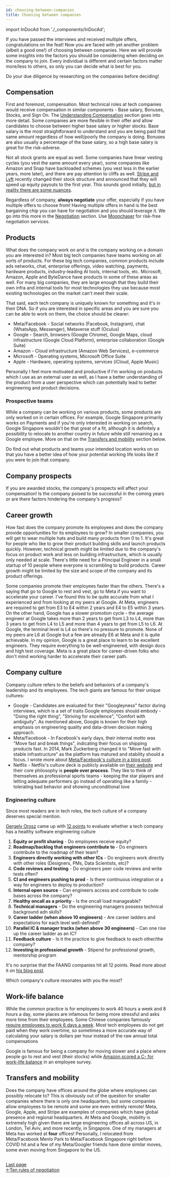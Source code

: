 ```yaml
---
id: choosing-between-companies
title: Choosing between companies
---
```


import InDocAd from './\_components/InDocAd';

If you have passed the interviews and received multiple offers, congratulations on the feat! Now you are faced with yet another problem (albeit a good one!) of choosing between companies. Here we will provide some insights into the factors you should be considering when deciding on the company to join. Every individual is different and certain factors matter more/less to others, so only you can decide what is best for you.

Do your due diligence by researching on the companies before deciding!

## Compensation

First and foremost, compensation. Most technical roles at tech companies would receive compensation in similar components - Base salary, Bonuses, Stocks, and Sign On. The [Understanding Compensation](./understanding-compensation.md) section goes into more detail. Some companies are more flexible in their offer and allow candidates to choose between higher base salary or higher stocks. Base salary is the most straightforward to understand and you are being paid that same amount regardless of how well/poorly the company is doing. Bonuses are also usually a percentage of the base salary, so a high base salary is great for the risk-adverse.

Not all stock grants are equal as well. Some companies have linear vesting cycles (you vest the same amount every year), some companies like Amazon and Snap have backloaded schemes (you vest less in the earlier years, more later), and there are pay attention to cliffs as well. [Stripe and Lyft](https://www.theinformation.com/articles/stripe-and-lyft-speed-up-equity-payouts-to-first-year) recently changed their stock structure and announced that they will speed up equity payouts to the first year. This sounds good initially, [but in reality there are some nuances](https://tanay.substack.com/p/employee-compensation-and-one-year).

Regardless of company, **always negotiate** your offer, especially if you have multiple offers to choose from! Having multiple offers in hand is the best bargaining chip you can have for negotiation and you should leverage it. We go into this more in the [Negotiation](./negotiation) section. Use [Moonchaser](https://www.moonchaser.io/?utm_source=techinterviewhandbook&utm_medium=referral&utm_content=website_choosing_between_companies) for risk-free negotiation services.

## Products

What does the company work on and is the company working on a domain you are interested in? Most big tech companies have teams working on all sorts of products. For these big tech companies, common products include ads networks, chat, enterprise offerings, video watching, payments, hardware products, industry-leading AI tools, internal tools, etc. Microsoft, Amazon, Apple and ByteDance have products in some of these areas as well. For many big companies, they are large enough that they build their own infra and internal tools for most technologies they use because most existing technologies on the market can't meet their scale.

That said, each tech company is uniquely known for something and it's in their DNA. So if you are interested in specific areas and you are sure you can be able to work on them, the choice should be clearer:

- Meta/Facebook - Social networks (Facebook, Instagram), chat (WhatsApp, Messenger), Metaverse stuff (Oculus)
- Google - Search, browsers (Google Chrome), Google Maps, cloud infrastructure (Google Cloud Platform), enterprise collaboration (Google Suite)
- Amazon - Cloud infrastructure (Amazon Web Services), e-commerce
- Microsoft - Operating systems, Microsoft Office Suite
- Apple - Hardware, operating systems, services (iCloud, Apple Music)

Personally I feel more motivated and productive if I'm working on products which I use as an external user as well, as I have a better understanding of the product from a user perspective which can potentially lead to better engineering and product decisions.

### Prospective teams

While a company can be working on various products, some products are only worked on in certain offices. For example, Google Singapore primarily works on Payments and if you're only interested in working on search, Google Singapore wouldn't be that great of a fit, although it is definitely a possibility to relocate to another country in future while still remaining as a Google employee. More on that on the [Transfers and mobility](#transfers-and-mobility) section below.

Do find out what products and teams your intended location works on so that you have a better idea of how your potential working life looks like if you were to join that company.

## Company prospects

If you are awarded stocks, the company's prospects will affect your compensation! Is the company poised to be successful in the coming years or are there factors hindering the company's progress?

<InDocAd/>

## Career growth

How fast does the company promote its employees and does the company provide opportunities for its employees to grow? In smaller companies, you will get to wear multiple hats and build many products from 0 to 1. It's great for people who like to grow their product building skills and launch products quickly. However, technical growth might be limited due to the company's focus on product work and less on building infrastructure, which is usually only needed at scale. There's little need for a Principal Engineer in a small startup of 10 people where everyone is scrambling to build products. Career growth might be limited by the size and scope of the company and its product offerings.

Some companies promote their employees faster than the others. There's a saying that go to Google to rest and vest, go to Meta if you want to accelerate your career. I've found this to be quite accurate from what I experienced and from looking at my peers at Google. At Meta, engineers are required to get from E3 to E4 within 2 years and E4 to E5 within 3 years. On the other hand, Google has a slower promotion cycle - the average engineer at Google takes more than 2 years to get from L3 to L4, more than 3 years to get from L4 to L5 and more than 4 years to get from L5 to L6. At Google, the terminal level is L4 so there's no pressure to promote. None of my peers are L6 at Google but a few are already E6 at Meta and it is quite achievable. In my opinion, Google is a great place to learn to be excellent engineers. They require everything to be well-engineered, with design docs and high test coverage. Meta is a great place for career-driven folks who don't mind working harder to accelerate their career path.

## Company culture

Company culture refers to the beliefs and behaviors of a company's leadership and its employees. The tech giants are famous for their unique cultures:

- Google - Candidates are evaluated for their "Googleyness" factor during interviews, which is a set of traits Google employees should embody - "Doing the right thing", "Striving for excellence", "Comfort with ambiguity". As mentioned above, Google is known for their high emphasis on engineering quality and data-driven decision making approach.
- Meta/Facebook - In Facebook's early days, their internal motto was "Move fast and break things", indicating their focus on shipping products fast. In 2014, Mark Zuckerberg changed it to "Move fast with stable infrastructure" as the platform has matured and stability should a focus. I wrote more about [Meta/Facebook's culture in a blog post](https://www.techinterviewhandbook.org/blog/my-experience-working-as-a-meta-facebook-engineer/#culture).
- Netflix - Netflix's culture deck is publicly available on [their website](https://jobs.netflix.com/culture) and their core philosophy is **people over process**. They like to think of themselves as professional sports teams - keeping the star players and letting adequate performers go instead of operating like a family - tolerating bad behavior and showing unconditional love

### Engineering culture

Since most readers are in tech roles, the tech culture of a company deserves special mention.

[Gergely Orosz](https://twitter.com/GergelyOrosz) came up with [12 points](https://blog.pragmaticengineer.com/pragmatic-engineer-test/) to evaluate whether a tech company has a healthy software engineering culture

1. **Equity or profit sharing** - Do employees receive equity?
1. **Roadmap/backlog that engineers contribute to** - Do engineers contribute to the roadmap of their team?
1. **Engineers directly working with other ICs** - Do engineers work directly with other roles (Designers, PMs, Data Scientists, etc)?
1. **Code reviews and testing** - Do engineers peer code reviews and write tests often?
1. **CI and engineers pushing to prod** - Is there continuous integration or a way for engineers to deploy to production?
1. **Internal open source** - Can engineers access and contribute to code bases across the company?
1. **Healthy oncall as a priority** - Is the oncall load manageable?
1. **Technical managers** - Do the engineering managers possess technical background adn skills?
1. **Career ladder (when above 10 engineers)** - Are career ladders and expectations for each level well-defined?
1. **Parallel IC & manager tracks (when above 30 engineers)** - Can one rise up the career ladder as an IC?
1. **Feedback culture** - Is it the practice to give feedback to each other/the company?
1. **Investing in professional growth** - Stipend for professional growth, mentorship program

It's no surprise that the FAANG companies hit all 12 points. Read more about it on [his blog post](https://blog.pragmaticengineer.com/pragmatic-engineer-test/).

Which company's culture resonates with you the most?

<InDocAd/>

## Work-life balance

While the common practice is for employees to work 40 hours a week and 8 hours a day, some places are infamous for being more stressful and asks more time from their employees. Some Chinese companies famously [require employees to work 6 days a week](https://www.reuters.com/world/china/chinese-tech-workers-disclose-working-hours-criticism-996-2021-10-14/). Most tech employees do not get paid when they work overtime, so sometimes a more accurate way of calculating your salary is dollars per hour instead of the raw annual total compensations

Google is famous for being a company for moving slower and a place where people go to rest and vest (their stocks) while [Amazon scored a C- for work-life balance](https://www.comparably.com/companies/amazon/work-life-balance) in an employee survey.

## Transfers and mobility

Does the company have offices around the globe where employees can possibly relocate to? This is obviously out of the question for smaller companies where there is only one headquarters, but some companies allow employees to be remote and some are even entirely remote! Meta, Google, Apple, and Stripe are examples of companies which have global presence and regional headquarters. At Meta and Google, mobility is extremely high given there are large engineering offices all across US, in London, Tel Aviv, and more recently, in Singapore. One of my managers at Meta has worked at **four** offices! Personally, I relocated from Meta/Facebook Menlo Park to Meta/Facebook Singapore right before COVID hit and a few of my Meta/Googler friends have done similar moves, some even moving from Singapore to the US.

##
<nav class="pagination-nav docusaurus-mt-lg" aria-label="Docs pages navigation">
    <div class="pagination-nav__item">
        <a class="pagination-nav__link root_sa74" href="/negotiation-rules/">
            <div class="pagination-nav__sublabel">Last page</div>
            <div class="pagination-nav__label"><span class="arrow_Btdn">←</span>Ten rules of negotiation</div>
        </a>
    </div>
</nav>
